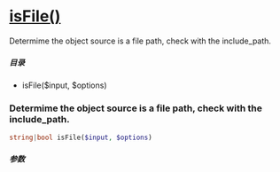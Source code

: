 [isFile()](http://twinh.github.com/widget/api/isFile)
=====================================================

Determime the object source is a file path, check with the include_path.

##### 目录
* isFile($input, $options)

### Determime the object source is a file path, check with the include_path.
```php
string|bool isFile($input, $options)
```

##### 参数

